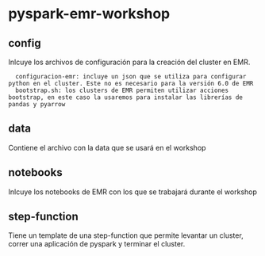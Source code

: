 # pyspark-emr-workshop

## config
Inlcuye los archivos de configuración para la creación del cluster en EMR.
``` 
  configuracion-emr: incluye un json que se utiliza para configurar python en el cluster. Este no es necesario para la versión 6.0 de EMR
  bootstrap.sh: los clusters de EMR permiten utilizar acciones bootstrap, en este caso la usaremos para instalar las librerías de pandas y pyarrow
```  
## data
Contiene el archivo con la data que se usará en el workshop

## notebooks
Inlcuye los notebooks de EMR con los que se trabajará durante el workshop

## step-function
Tiene un template de una step-function que permite levantar un cluster, correr una aplicación de pyspark y terminar el cluster.

